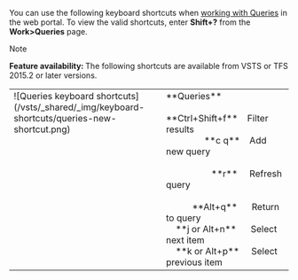 
<a id="queries-web-portal-shortcuts"></a>

You can use the following keyboard shortcuts when [working with Queries](/vsts/work/using-queries.md) in the web portal. To view the valid shortcuts, enter **Shift+?** from the **Work>Queries** page. 

>[!NOTE]  
><b>Feature availability: </b>The following shortcuts are available from VSTS or TFS 2015.2 or later versions.  

<table width="70%">
<tbody valign="top">
<tr>
<td>![Queries keyboard shortcuts](/vsts/_shared/_img/keyboard-shortcuts/queries-new-shortcut.png)</td>
<td>
**Queries**<br/><br/>
**Ctrl+Shift+f**&nbsp;&nbsp;&nbsp;&nbsp;Filter results<br/>
&nbsp;&nbsp;&nbsp;&nbsp;&nbsp;&nbsp;&nbsp;&nbsp;&nbsp;&nbsp;&nbsp;&nbsp;&nbsp;&nbsp;&nbsp;&nbsp;**c q**&nbsp;&nbsp;&nbsp;&nbsp;Add new query<br/>
<br/>
&nbsp;&nbsp;&nbsp;&nbsp;&nbsp;&nbsp;&nbsp;&nbsp;&nbsp;&nbsp;&nbsp;&nbsp;&nbsp;&nbsp;&nbsp;&nbsp;&nbsp;&nbsp;&nbsp;**r**&nbsp;&nbsp;&nbsp;&nbsp;&nbsp;Refresh query<br/><br/>
&nbsp;&nbsp;&nbsp;&nbsp;&nbsp;&nbsp;&nbsp;&nbsp;&nbsp;&nbsp;&nbsp;**Alt+q**&nbsp;&nbsp;&nbsp;&nbsp;&nbsp;&nbsp;Return to query<br/> 
&nbsp;&nbsp;&nbsp;&nbsp;**j or Alt+n**&nbsp;&nbsp;&nbsp;&nbsp;&nbsp;&nbsp;Select next item<br/>
&nbsp;&nbsp;&nbsp;&nbsp;**k or Alt+p**&nbsp;&nbsp;&nbsp;&nbsp;&nbsp;Select previous item
</td>
</tr>
</tbody>
</table>

